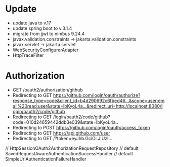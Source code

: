 Update
=============
- update java to v.17
- update spring boot to v.3.1.4
- migrate from jjwt to nimbus 9.24.4
- javax.validation.constraints -> jakarta.validation.constraints
- javax.servlet -> jakarta.servlet
- WebSecurityConfigurerAdapter
- HttpTraceFilter


Authorization
=============
- GET /oauth2/authorization/github
- Redirecting to GET https://github.com/login/oauth/authorize?response_type=code&client_id=b4d290692c6fbed46...&scope=user:email%20read:user&state=lbKyoL4a...&redirect_uri=http://localhost:8080/login/oauth2/code/github
- Redirecting to GET /login/oauth2/code/github?code=010d24659442ddb3e039&state=lbKyoL4a..
- Redirecting to POST https://github.com/login/oauth/access_token
- Redirecting to GET https://api.github.com/user
- Redirecting to GET /?token=eyJhb.GciOi.JIUzI...


// HttpSessionOAuth2AuthorizationRequestRepository
// default SavedRequestAwareAuthenticationSuccessHandler
// default SimpleUrlAuthenticationFailureHandler